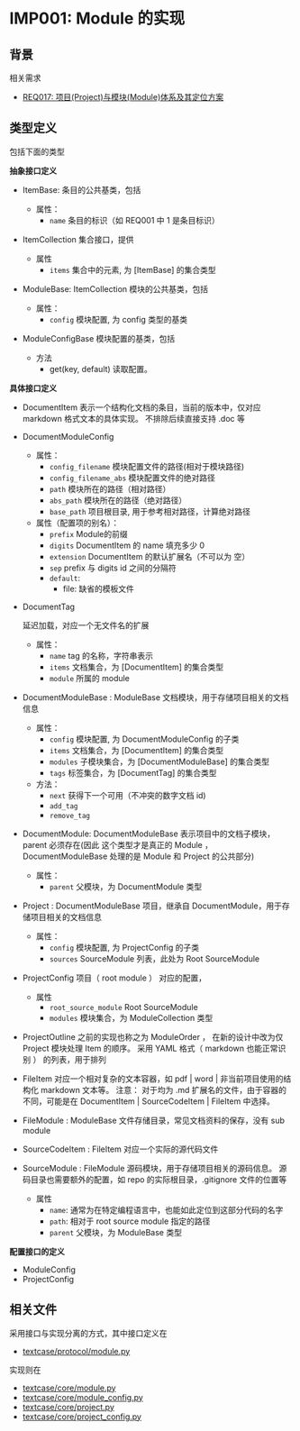# IMP001: Module 的实现

## 背景

相关需求

- [REQ017: 项目(Project)与模块(Module)体系及其定位方案](REQ017.md)

## 类型定义


包括下面的类型

**抽象接口定义**


- ItemBase:
    条目的公共基类，包括
    - 属性：
        - `name` 条目的标识（如 REQ001 中 1 是条目标识）

- ItemCollection
    集合接口，提供
    - 属性
        - `items` 集合中的元素, 为 [ItemBase] 的集合类型

- ModuleBase: ItemCollection
    模块的公共基类，包括
    - 属性：
        - `config` 模块配置, 为 config 类型的基类

- ModuleConfigBase
    模块配置的基类，包括
    - 方法
        - get(key, default) 读取配置。   

**具体接口定义**

- DocumentItem
    表示一个结构化文档的条目，当前的版本中，仅对应 markdown 格式文本的具体实现。
    不排除后续直接支持 .doc 等

- DocumentModuleConfig
    - 属性：
        - `config_filename` 模块配置文件的路径(相对于模块路径)
        - `config_filename_abs` 模块配置文件的绝对路径
        - `path` 模块所在的路径（相对路径）
        - `abs_path` 模块所在的路径（绝对路径）
        - `base_path` 项目根目录, 用于参考相对路径，计算绝对路径
    - 属性（配置项的别名）：
        - `prefix` Module的前缀
        - `digits` DocumentItem 的 name 填充多少 0 
        - `extension` DocumentItem 的默认扩展名（不可以为 空）
        - `sep`  prefix 与 digits id 之间的分隔符
        - `default`: 
            - file:         缺省的模板文件

- DocumentTag

    延迟加载，对应一个无文件名的扩展
    - 属性：
        - `name`   tag 的名称，字符串表示
        - `items`  文档集合，为 [DocumentItem] 的集合类型
        - `module` 所属的 module 

- DocumentModuleBase : ModuleBase
    文档模块，用于存储项目相关的文档信息
    - 属性：
        - `config` 模块配置, 为 DocumentModuleConfig 的子类
        - `items` 文档集合，为 [DocumentItem] 的集合类型
        - `modules` 子模块集合，为 [DocumentModuleBase] 的集合类型
        - `tags` 标签集合，为 [DocumentTag] 的集合类型
    - 方法：
        - `next` 获得下一个可用（不冲突的数字文档 id)
        - `add_tag`
        - `remove_tag`

- DocumentModule: DocumentModuleBase
    表示项目中的文档子模块，parent 必须存在(因此 这个类型才是真正的 Module ， DocumentModuleBase 处理的是 Module 和 Project 的公共部分)
    - 属性：
        - `parent` 父模块，为 DocumentModule 类型
    
- Project : DocumentModuleBase
    项目，继承自 DocumentModule，用于存储项目相关的文档信息
    - 属性：
        - `config` 模块配置, 为 ProjectConfig 的子类
        - `sources` SourceModule 列表，此处为 Root SourceModule

- ProjectConfig
    项目（ root module ） 对应的配置，
    - 属性
        - `root_source_module` Root SourceModule
        - `modules` 模块集合，为 ModuleCollection 类型

- ProjectOutline
    之前的实现也称之为 ModuleOrder ， 在新的设计中改为仅 Project 模块处理 Item 的顺序。
    采用 YAML 格式（ markdown 也能正常识别 ） 的列表，用于排列

- FileItem
    对应一个相对复杂的文本容器，如 pdf | word | 非当前项目使用的结构化 markdown 文本等。
    注意： 对于均为 .md 扩展名的文件，由于容器的不同，可能是在 DocumentItem | SourceCodeItem | FileItem 中选择。

- FileModule : ModuleBase 
    文件存储目录，常见文档资料的保存，没有 sub module     

- SourceCodeItem : FileItem
    对应一个实际的源代码文件

- SourceModule : FileModule
    源码模块，用于存储项目相关的源码信息。 源码目录也需要额外的配置，如 repo 的实际根目录，.gitignore 文件的位置等
    - 属性
        - `name`: 通常为在特定编程语言中，也能如此定位到这部分代码的名字
        - `path`: 相对于 root source module 指定的路径
        - `parent` 父模块，为 ModuleBase 类型


**配置接口的定义**

- ModuleConfig
- ProjectConfig

## 相关文件

采用接口与实现分离的方式，其中接口定义在 

- [textcase/protocol/module.py](../../protocol/module.py)

实现则在

- [textcase/core/module.py](../../core/module.py)
- [textcase/core/module_config.py](../../core/module_config.py)
- [textcase/core/project.py](../../core/project.py)
- [textcase/core/project_config.py](../../core/project_config.py)